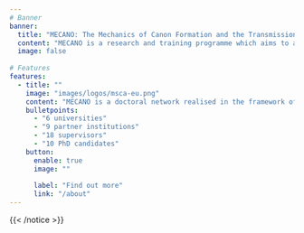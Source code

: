 ```yaml
---
# Banner
banner:
  title: "MECANO: The Mechanics of Canon Formation and the Transmission of Knowledge from Greco-Roman Antiquity"
  content: "MECANO is a research and training programme which aims to advance our understanding of the mechanics of canon formation and knowledge transmission of ancient Greek and Latin texts."
  image: false
  
# Features
features:
  - title: ""
    image: "images/logos/msca-eu.png"
    content: "MECANO is a doctoral network realised in the framework of MSCA Actions. It joins ten PhD projects hosted at five partner universities, each of which explores the themes of canon and canonicity from its unique angle."
    bulletpoints:
      - "6 universities"
      - "9 partner institutions"
      - "18 supervisors"
      - "10 PhD candidates"
    button:
      enable: true
      image: ""
    
      label: "Find out more"
      link: "/about"
---
```

<!--
{{< notice "Open PhD positions" >}}
**Pulse and Physiology in Hellenistic Science**: <https://euraxess.ec.europa.eu/jobs/190367>

**Syntax, formulaic structures, and canon-marking in Greek and Arabic: documentary texts and Galen**: <https://euraxess.ec.europa.eu/jobs/190887>
-->
 
{{< /notice >}}